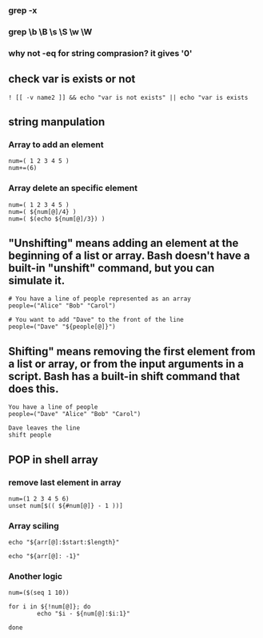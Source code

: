 ### grep -x 
### grep \b \B \s \S \w \W
### why not -eq for string comprasion?  it gives '0'

## check var is exists or not
```
! [[ -v name2 ]] && echo "var is not exists" || echo "var is exists 

```

## string manpulation


### Array to  add  an element
```
num=( 1 2 3 4 5 )
num+=(6)
```

### Array delete an specific element
```
num=( 1 2 3 4 5 )
num=( ${num[@]/4} )
num=( $(echo ${num[@]/3}) )
```

## "Unshifting" means adding an element at the beginning of a list or array. Bash doesn't have a built-in "unshift" command, but you can simulate it.

```
# You have a line of people represented as an array
people=("Alice" "Bob" "Carol")

# You want to add "Dave" to the front of the line
people=("Dave" "${people[@]}")
```
## Shifting" means removing the first element from a list or array, or from the input arguments in a script. Bash has a built-in shift command that does this.

```
You have a line of people
people=("Dave" "Alice" "Bob" "Carol")

Dave leaves the line
shift people

```
## POP in shell array
### remove last element in array 
```
num=(1 2 3 4 5 6)
unset num[$(( ${#num[@]} - 1 ))]
```

### Array sciling 
```
echo "${arr[@]:$start:$length}"

echo "${arr[@]: -1}"
```

### Another logic 
```
num=($(seq 1 10))

for i in ${!num[@]}; do
        echo "$i - ${num[@]:$i:1}"

done
```






































